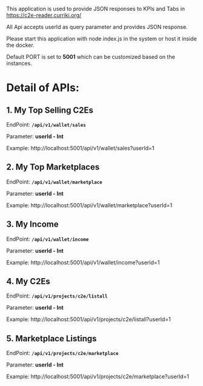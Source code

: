 
This application is used to provide JSON responses to KPIs and Tabs in https://c2e-reader.curriki.org/

All Api accepts userId as query parameter and provides JSON response.

Please start this application with node index.js in the system or host it inside the docker.

Default PORT is set to **5001** which can be customized based on the instances.


# Detail of APIs:

## 1. My Top Selling C2Es

EndPoint: **`/api/v1/wallet/sales`**

Parameter: **userId - Int**

Example: http://localhost:5001/api/v1/wallet/sales?userId=1

## 2. My Top Marketplaces

EndPoint: **`/api/v1/wallet/marketplace`**

Parameter: **userId - Int**

Example: http://localhost:5001/api/v1/wallet/marketplace?userId=1

## 3. My Income

EndPoint: **`/api/v1/wallet/income`**

Parameter: **userId - Int**

Example: http://localhost:5001/api/v1/wallet/income?userId=1

## 4. My C2Es

EndPoint: **`/api/v1/projects/c2e/listall`**

Parameter: **userId - Int**

Example: http://localhost:5001/api/v1/projects/c2e/listall?userId=1

## 5. Marketplace Listings

EndPoint: **`/api/v1/projects/c2e/marketplace`**

Parameter: **userId - Int**

Example: http://localhost:5001/api/v1/projects/c2e/marketplace?userId=1
